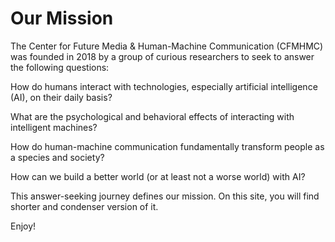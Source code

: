---
---

# Our Mission

The Center for Future Media & Human-Machine Communication (CFMHMC) was founded in 2018 by a group of curious researchers to seek to answer the following questions:

How do humans interact with technologies, especially artificial intelligence (AI), on their daily basis?

What are the psychological and behavioral effects of interacting with intelligent machines?

How do human-machine communication fundamentally transform people as a species and society?

How can we build a better world (or at least not a worse world) with AI?

This answer-seeking journey defines our mission. On this site, you will find shorter and condenser version of it.

 Enjoy!
